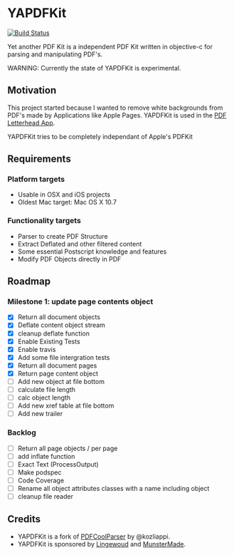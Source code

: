 #  YAPDFKit

[![Build
Status](https://travis-ci.org/mipmip/YAPDFKit.svg?branch=master)](https://travis-ci.org/mipmip/YAPDFKit)

Yet another PDF Kit is a independent PDF Kit written in objective-c for
parsing and manipulating PDF's.

WARNING: Currently the state of YAPDFKit is experimental.

## Motivation
This project started because I wanted to remove white
backgrounds from PDF's made by Applications like Apple Pages. YAPDFKit
is used in the [PDF Letterhead App](http://pdfletterhead.net).

YAPDFKit tries to be completely independant of Apple's PDFKit

## Requirements

### Platform targets

- Usable in OSX and iOS projects
- Oldest Mac target: Mac OS X 10.7

### Functionality targets

- Parser to create PDF Structure
- Extract Deflated and other filtered content
- Some essential Postscript knowledge and features
- Modify PDF Objects directly in PDF

## Roadmap

### Milestone 1: update page contents object

- [x] Return all document objects
- [x] Deflate content object stream
- [x] cleanup deflate function
- [x] Enable Existing Tests
- [x] Enable travis
- [x] Add some file intergration tests
- [x] Return all document pages
- [x] Return page content object
- [ ] Add new object at file bottom
- [ ] calculate file length
- [ ] calc object length
- [ ] Add new xref table at file bottom
- [ ] Add new trailer

### Backlog
- [ ] Return all page objects / per page
- [ ] add inflate function
- [ ] Exact Text (ProcessOutput)
- [ ] Make podspec
- [ ] Code Coverage
- [ ] Rename all object attributes classes with a name including object
- [ ] cleanup file reader

## Credits

- YAPDFKit is a fork of [PDFCoolParser](https://github.com/kozliappi/PDFCoolParser) by @kozliappi.
- YAPDFKit is sponsored by [Lingewoud](http://lingewoud.com) and [MunsterMade](http://munstermade.com).

